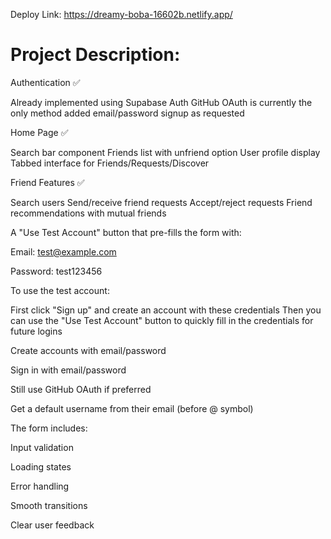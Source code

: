 Deploy Link:
https://dreamy-boba-16602b.netlify.app/


# Project Description: 

Authentication ✅

Already implemented using Supabase Auth
GitHub OAuth is currently the only method
added email/password signup as requested

Home Page ✅

Search bar component
Friends list with unfriend option
User profile display
Tabbed interface for Friends/Requests/Discover

Friend Features ✅

Search users
Send/receive friend requests
Accept/reject requests
Friend recommendations with mutual friends

A "Use Test Account" button that pre-fills the form with: 

Email: test@example.com

Password: test123456

To use the test account:

First click "Sign up" and create an account with these credentials
Then you can use the "Use Test Account" button to quickly fill in the credentials for future logins

Create accounts with email/password

Sign in with email/password

Still use GitHub OAuth if preferred

Get a default username from their email (before @ symbol)


The form includes:

Input validation

Loading states

Error handling

Smooth transitions

Clear user feedback


